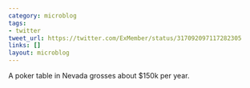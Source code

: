 ```yaml
---
category: microblog
tags:
- twitter
tweet_url: https://twitter.com/ExMember/status/317092097117282305
links: []
layout: microblog
---
```

A poker table in Nevada grosses about $150k per year.
